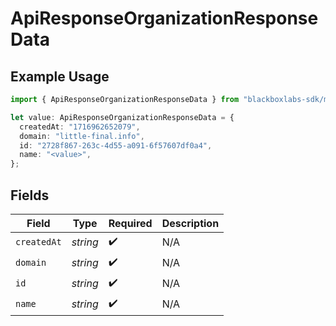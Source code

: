 # ApiResponseOrganizationResponseData

## Example Usage

```typescript
import { ApiResponseOrganizationResponseData } from "blackboxlabs-sdk/models";

let value: ApiResponseOrganizationResponseData = {
  createdAt: "1716962652079",
  domain: "little-final.info",
  id: "2728f867-263c-4d55-a091-6f57607df0a4",
  name: "<value>",
};
```

## Fields

| Field              | Type               | Required           | Description        |
| ------------------ | ------------------ | ------------------ | ------------------ |
| `createdAt`        | *string*           | :heavy_check_mark: | N/A                |
| `domain`           | *string*           | :heavy_check_mark: | N/A                |
| `id`               | *string*           | :heavy_check_mark: | N/A                |
| `name`             | *string*           | :heavy_check_mark: | N/A                |